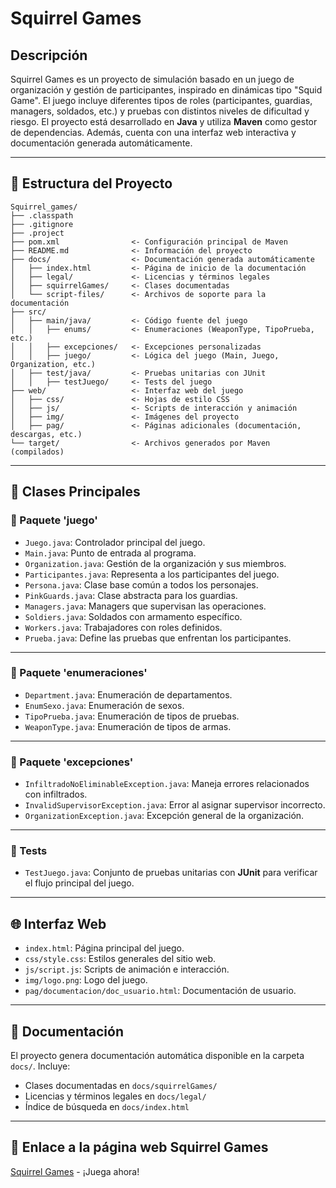 # Squirrel Games

## Descripción

Squirrel Games es un proyecto de simulación basado en un juego de organización y gestión de participantes, inspirado en dinámicas tipo "Squid Game". El juego incluye diferentes tipos de roles (participantes, guardias, managers, soldados, etc.) y pruebas con distintos niveles de dificultad y riesgo. El proyecto está desarrollado en **Java** y utiliza **Maven** como gestor de dependencias. Además, cuenta con una interfaz web interactiva y documentación generada automáticamente.

---

## 📁 Estructura del Proyecto

```
Squirrel_games/
├── .classpath
├── .gitignore
├── .project
├── pom.xml                <- Configuración principal de Maven
├── README.md              <- Información del proyecto
├── docs/                  <- Documentación generada automáticamente
│   ├── index.html         <- Página de inicio de la documentación
│   ├── legal/             <- Licencias y términos legales
│   ├── squirrelGames/     <- Clases documentadas
│   └── script-files/      <- Archivos de soporte para la documentación
├── src/
│   ├── main/java/         <- Código fuente del juego
│   │   ├── enums/         <- Enumeraciones (WeaponType, TipoPrueba, etc.)
│   │   ├── excepciones/   <- Excepciones personalizadas
│   │   ├── juego/         <- Lógica del juego (Main, Juego, Organization, etc.)
│   ├── test/java/         <- Pruebas unitarias con JUnit
│   │   ├── testJuego/     <- Tests del juego
├── web/                   <- Interfaz web del juego
│   ├── css/               <- Hojas de estilo CSS
│   ├── js/                <- Scripts de interacción y animación
│   ├── img/               <- Imágenes del proyecto
│   ├── pag/               <- Páginas adicionales (documentación, descargas, etc.)
└── target/                <- Archivos generados por Maven (compilados)
```

---

## 📌 Clases Principales

### 📂 Paquete 'juego'
- `Juego.java`: Controlador principal del juego.
- `Main.java`: Punto de entrada al programa.
- `Organization.java`: Gestión de la organización y sus miembros.
- `Participantes.java`: Representa a los participantes del juego.
- `Persona.java`: Clase base común a todos los personajes.
- `PinkGuards.java`: Clase abstracta para los guardias.
- `Managers.java`: Managers que supervisan las operaciones.
- `Soldiers.java`: Soldados con armamento específico.
- `Workers.java`: Trabajadores con roles definidos.
- `Prueba.java`: Define las pruebas que enfrentan los participantes.

---

### 📂 Paquete 'enumeraciones'
- `Department.java`: Enumeración de departamentos.
- `EnumSexo.java`: Enumeración de sexos.
- `TipoPrueba.java`: Enumeración de tipos de pruebas.
- `WeaponType.java`: Enumeración de tipos de armas.

---

### 📂 Paquete 'excepciones'
- `InfiltradoNoEliminableException.java`: Maneja errores relacionados con infiltrados.
- `InvalidSupervisorException.java`: Error al asignar supervisor incorrecto.
- `OrganizationException.java`: Excepción general de la organización.

---

### 🧪 Tests
- `TestJuego.java`: Conjunto de pruebas unitarias con **JUnit** para verificar el flujo principal del juego.

---

## 🌐 Interfaz Web
- `index.html`: Página principal del juego.
- `css/style.css`: Estilos generales del sitio web.
- `js/script.js`: Scripts de animación e interacción.
- `img/logo.png`: Logo del juego.
- `pag/documentacion/doc_usuario.html`: Documentación de usuario.

---

## 📄 Documentación
El proyecto genera documentación automática disponible en la carpeta `docs/`. Incluye:
- Clases documentadas en `docs/squirrelGames/`
- Licencias y términos legales en `docs/legal/`
- Índice de búsqueda en `docs/index.html`

---

## 🔗 Enlace a la página web Squirrel Games
[Squirrel Games](https://hugo1202.github.io/Squirrel_games/) - ¡Juega ahora!

